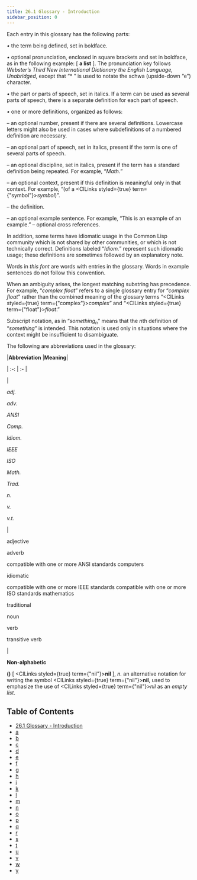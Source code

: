 ```yaml
---
title: 26.1 Glossary - Introduction
sidebar_position: 0
---
```


 



Each entry in this glossary has the following parts: 



*•* the term being defined, set in boldface. 



*•* optional pronunciation, enclosed in square brackets and set in boldface, as in the following example: [ **a list** ]. The pronunciation key follows *Webster’s Third New International Dictionary the English Language, Unabridged*, except that “* ” is used to notate the schwa (upside-down “e”) character. 



*•* the part or parts of speech, set in italics. If a term can be used as several parts of speech, there is a separate definition for each part of speech. 



*•* one or more definitions, organized as follows: 



– an optional number, present if there are several definitions. Lowercase letters might also be used in cases where subdefinitions of a numbered definition are necessary. 



– an optional part of speech, set in italics, present if the term is one of several parts of speech. 



– an optional discipline, set in italics, present if the term has a standard definition being repeated. For example, “*Math.*” 



– an optional context, present if this definition is meaningful only in that context. For example, “(of a <ClLinks styled={true} term={"symbol"}><i>symbol</i></ClLinks>)”. 



– the definition. 



– an optional example sentence. For example, “This is an example of an example.” – optional cross references. 



In addition, some terms have idiomatic usage in the Common Lisp community which is not shared by other communities, or which is not technically correct. Definitions labeled “*Idiom.*” represent such idiomatic usage; these definitions are sometimes followed by an explanatory note. 



Words in *this font* are words with entries in the glossary. Words in example sentences do not follow this convention. 



When an ambiguity arises, the longest matching substring has precedence. For example, “*complex float*” refers to a single glossary entry for “*complex float*” rather than the combined meaning of the glossary terms “<ClLinks styled={true} term={"complex"}><i>complex</i></ClLinks>” and “<ClLinks styled={true} term={"float"}><i>float</i></ClLinks>.” 







 



 



Subscript notation, as in “<i>something<sub>n</sub></i>” means that the <i>n</i>th definition of “<i>something</i>” is intended. This notation is used only in situations where the context might be insufficient to disambiguate. 



The following are abbreviations used in the glossary: 




|**Abbreviation**
 |**Meaning**|

| :-: | :- |

|<p>*adj.* </p><p>*adv.* </p><p>*ANSI* </p><p>*Comp.* </p><p>*Idiom.* </p><p>*IEEE* </p><p>*ISO* </p><p>*Math.* </p><p>*Trad.* </p><p>*n.* </p><p>*v.* </p><p>*v.t.* </p>|<p>adjective </p><p>adverb </p><p>compatible with one or more ANSI standards computers </p><p>idiomatic </p><p>compatible with one or more IEEE standards compatible with one or more ISO standards mathematics </p><p>traditional </p><p>noun </p><p>verb </p><p>transitive verb</p>|





**Non-alphabetic** 



**()** [ <ClLinks styled={true} term={"nil"}><b>nil</b></ClLinks> ], *n.* an alternative notation for writing the symbol <ClLinks styled={true} term={"nil"}><b>nil</b></ClLinks>, used to emphasize the use of <ClLinks styled={true} term={"nil"}><i>nil</i></ClLinks> as an *empty list*. 





## Table of Contents


- [26.1 Glossary - Introduction](/chap-26/cg-b-glossary/intro)
- [a](/chap-26/cg-b-glossary/a)
- [b](/chap-26/cg-b-glossary/b)
- [c](/chap-26/cg-b-glossary/c)
- [d](/chap-26/cg-b-glossary/d)
- [e](/chap-26/cg-b-glossary/e)
- [f](/chap-26/cg-b-glossary/f)
- [g](/chap-26/cg-b-glossary/g)
- [h](/chap-26/cg-b-glossary/h)
- [i](/chap-26/cg-b-glossary/i)
- [k](/chap-26/cg-b-glossary/k)
- [l](/chap-26/cg-b-glossary/l)
- [m](/chap-26/cg-b-glossary/m)
- [n](/chap-26/cg-b-glossary/n)
- [o](/chap-26/cg-b-glossary/o)
- [p](/chap-26/cg-b-glossary/p)
- [q](/chap-26/cg-b-glossary/q)
- [r](/chap-26/cg-b-glossary/r)
- [s](/chap-26/cg-b-glossary/s)
- [t](/chap-26/cg-b-glossary/t)
- [u](/chap-26/cg-b-glossary/u)
- [v](/chap-26/cg-b-glossary/v)
- [w](/chap-26/cg-b-glossary/w)
- [y](/chap-26/cg-b-glossary/y)

